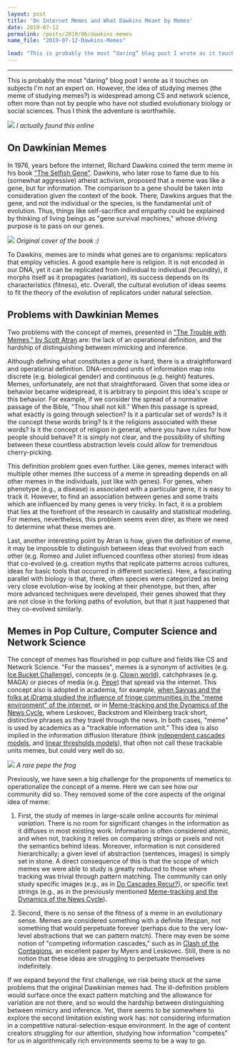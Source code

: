 ```yaml
---
layout: post
title: 'On Internet Memes and What Dawkins Meant by Memes'
date: 2019-07-12
permalink: /posts/2019/06/dawkins-memes
name_file: "2019-07-12-Dawkins-Memes"

lead: "This is probably the most “daring” blog post I wrote as it touches on subjects I’m not an expert on. However, the idea of studying memes (the meme of studying memes?) is widespread among CS and network science, often more than not by people that do not have studied evolutionary biology or social sciences. Thus I think the adventure is worthwhile."
---
```


---
This is probably the most "daring" blog post I wrote as it touches on subjects I'm not an expert on. However, the idea of studying memes (the meme of studying memes?) is widespread among CS and network science, often more than not by people who have not studied evolutionary biology or social sciences. Thus I think the adventure is worthwhile. 

<img src="{{ site.baseurl }}/images/2019-07-12-Dawkins-Memes/dawkins_meme.jpg" >
<em>I actually found this online</em>

## On Dawkinian Memes


In 1976, years before the internet, Richard Dawkins coined the term meme in his book ["The Selfish Gene"](https://en.wikipedia.org/wiki/The_Selfish_Gene). Dawkins, who later rose to fame due to his (somewhat aggressive) atheist activism, proposed that a meme was like a gene, but for information. The comparison to a gene should be taken into consideration given the context of the book. There, Dawkins argues that the gene, and not the individual or the species, is the fundamental unit of evolution. Thus, things like self-sacrifice and empathy could be explained by thinking of living beings as "gene survival machines," whose driving purpose is to pass on our genes.

<img src="{{ site.baseurl }}/images/2019-07-12-Dawkins-Memes/The_Selfish_Gene3.jpg" >
<em>Original cover of the book :)</em>

To Dawkins, memes are to minds what genes are to organisms: replicators that employ vehicles. A good example here is religion. It is not encoded in our DNA, yet it can be replicated from individual to individual (fecundity), it morphs itself as it propagates (variation), its success depends on its characteristics (fitness), etc. Overall, the cultural evolution of ideas seems to fit the theory of the evolution of replicators under natural selection.

## Problems with Dawkinian Memes

Two problems with the concept of memes, presented in ["The Trouble with Memes," by Scott Atran](https://link.springer.com/content/pdf/10.1007/s12110-001-1003-0.pdf
) are:
the lack of an operational definition, and
the hardship of distinguishing between mimicking and inference.

Although defining what constitutes a _gene_ is hard, there is a straightforward and operational definition. DNA-encoded units of information map into discrete (e.g. biological gender) and continuous (e.g. height) features. Memes, unfortunately, are not that straightforward. Given that some idea or behavior became widespread, it is arbitrary to pinpoint this idea's scope or this behavior. For example, if we consider the spread of a normative passage of the Bible, "Thou shall not kill." When this passage is spread, what exactly is going through selection? Is it a particular set of words? Is it the concept these words bring? Is it the religions associated with these words? Is it the concept of religion in general, where you have rules for how people should behave? It is simply not clear, and the possibility of shifting between these countless abstraction levels could allow for tremendous cherry-picking. 

This definition problem goes even further.
Like genes, memes interact with multiple other memes (the success of a meme in spreading depends on all other memes in the individuals, just like with genes). For genes, when phenotype (e.g., a disease) is associated with a particular gene, it is easy to track it. However, to find an association between genes and some traits which are influenced by many genes is very tricky. In fact, it is a problem that lies at the forefront of the research in causality and statistical modeling. For memes, nevertheless, this problem seems even direr, as there we need to determine what these memes are.

Last, another interesting point by Atran is how, given the definition of meme, it may be impossible to distinguish between ideas that evolved from each other (e.g. Romeo and Juliet influenced countless other stories) from ideas that co-evolved (e.g. creation myths that replicate patterns across cultures, ideas for basic tools that occurred in different societies). Here, a fascinating parallel with biology is that, there, often species were categorized as being very close evolution-wise by looking at their phenotype, but then, after more advanced techniques were developed, their genes showed that they are not close in the forking paths of evolution, but that it just happened that they co-evolved similarly. 

## Memes in Pop Culture, Computer Science and Network Science

The concept of memes has flourished in pop culture and fields like CS and Network Science. "For the masses", memes is a synonym of activities (e.g. [Ice Bucket Challenge](https://knowyourmeme.com/memes/ice-bucket-challenge)), concepts (e.g. [Clown world](https://knowyourmeme.com/memes/clown-pepe-honk-honk-clown-world)), catchphrases (e.g. MAGA) or pieces of media (e.g. [Pepe](https://knowyourmeme.com/memes/pepe-the-frog)) that spread via the internet. This concept also is adopted in academia, for example, [when 
Savvas and the folks at iDrama studied the influence of fringe communities in the "meme environment" of the internet](https://arxiv.org/abs/1805.12512), or in [Meme-tracking and the Dynamics of the News Cycle](https://dl.acm.org/citation.cfm?id=1557077), where Leskovec, Backstrom and Kleinberg track short, distinctive phrases as they travel through the news.
 In both cases, "meme" is used by academics as a "trackable information unit." This idea is also implied in the information diffusion literature (think [independent cascades models](https://link.springer.com/article/10.1023/A:1011122126881), and [linear thresholds models](https://www.journals.uchicago.edu/doi/abs/10.1086/226707)), that often not call these trackable units memes, but could very well do so.
 
 
<img src="{{ site.baseurl }}/images/2019-07-12-Dawkins-Memes/rare_pepe.jpg" >
<em>A rare pepe the frog</em>

 Previously, we have seen a big challenge for the proponents of memetics to operationalize the concept of a meme. Here we can see how our community did so. They removed some of the core aspects of the original idea of meme:
 
1. First, the study of memes in large-scale online accounts for minimal *variation*. There is no room for significant changes in the information as it diffuses in most existing work. Information is often considered atomic, and when not, tracking it relies on comparing strings or pixels and not the semantics behind ideas. Moreover, information is not considered hierarchically; a given level of abstraction (sentences, images) is simply set in stone. A direct consequence of this is that the scope of which memes we were able to study is greatly reduced to those where tracking was trivial through pattern matching. The community can only study specific images (e.g., as in [Do Cascades Recur?](https://dl.acm.org/citation.cfm?id=2882993)), or specific text strings (e.g., as in the previously mentioned [Meme-tracking and the Dynamics of the News Cycle](https://dl.acm.org/citation.cfm?id=1557077)). 

2. Second, there is no sense of the fitness of a meme in an evolutionary sense. Memes are considered something with a definite lifespan, not something that would perpetuate forever (perhaps due to the very low-level abstractions that we can pattern match). There may even be some notion of "competing information cascades," such as in [Clash of the Contagions](http://dx.doi.org/10.1109/ICDM.2012.159), an excellent paper by Myers and Leskovec. Still, there is no notion that these ideas are struggling to perpetuate themselves indefinitely.

If we expand beyond the first challenge, we risk being stuck at the same problems that the original Dawkinian memes had. The ill-definition problem would surface once the exact pattern matching and the allowance for variation are not there, and so would the hardship between distinguishing between mimicry and inference. Yet, there seems to be somewhere to explore the second limitation existing work has: not considering information in a competitive natural-selection-esque environment. In the age of content creators struggling for our attention, studying how information "competes" for us in algorithmically rich environments seems to be a way to go.

